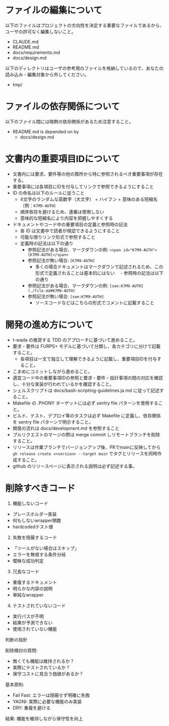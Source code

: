 
# ファイルの編集について

以下のファイルはプロジェクトの方向性を決定する重要なファイルであるから、
ユーザの許可なく編集しないこと。

- CLAUDE.md
- README.md
- docs/requirements.md
- docs/design.md

以下のディレクトリはユーザの参考用のファイルを格納しているので、あなたの読み込み・編集対象から外してください。

- tmp/

# ファイルの依存関係について

以下のファイル間には暗黙の依存関係があるため注意すること。

- README.md is depended on by
  - docs/design.md

# 文書内の重要項目IDについて

- 文書内には要求、要件等の他の箇所から特に参照されるべき重要事項が存在する。
- 重要事項には各項目にIDを付与してリンクで参照できるようにすること
- ID の命名は以下のルールに従うこと
  - 4文字のランダムな英数字（大文字） + ハイフン + 意味のある短縮名（例：`K7M9-AUTH`）
  - 順序依存を避けるため、連番は使用しない
  - 意味的な短縮名により内容を把握しやすくする
- ドキュメントやコード中の重要項目の定義と参照時の記法
  - 各 ID は文書中で読者が視認できるようにすること
  - 可能な限りリンク形式で参照すること
  - 定義時の記法は以下の通り
    - 参照記法がある場合、マークダウンの例: `<span id="K7M9-AUTH">[K7M9-AUTH]</span>`
    - 参照記法が無い場合: `[K7M9-AUTH]`
      - 多くの場合ドキュメントはマークダウンで記述されるため、この形式で定義されることは基本的にはない
　- 参照時の記法は以下の通り
    - 参照記法がある場合、マークダウンの例: `[see:K7M9-AUTH](./file.md#K7M9-AUTH)`
    - 参照記法が無い場合: `[see:K7M9-AUTH]`
      - ソースコードなどはこちらの形式でコメントに記載すること

# 開発の進め方について

- t-wada の推奨する TDD のアプローチに基づいて進めること。
- 要求・要件は FURPS+ モデルに基づいて分類し、各カテゴリに分けて記載すること。
  - 各項目は一文で独立して理解できるように記載し、重要項目IDを付与すること。
- こまめにコミットしながら進めること。
- 適宜コード中の重要事項IDの参照と要求・要件・設計事項の間の対応を確認し、十分な実装が行われているかを確認すること。
- シェルスクリプトは docs/bash-scripting-guidelines.ja.md に従って記述すること。
- Makefile の .PHONY ターゲットには必ず sentry file パターンを使用すること。
- ビルド、テスト、デプロイ等のタスクは必ず Makefile に定義し、依存関係を sentry file パターンで明示すること。
- 開発の流れは docs/development.md を参照すること
- プルリクエストのマージの際は merge commit しリモートブランチを削除すること。
- リリースは作業ブランチでバージョンアップ後、PRでmainに反映してから `gh release create v<version>
--target main` でタグとリリースを同時作成すること。
- github のリリースページに表示される説明は必ず記述する事。

# 削除すべきコード

1. 機能しないコード
- プレースホルダー実装
- 何もしないwrapper関数
- hardcodedテスト値

2. 失敗を隠蔽するコード
- 「ツールがない場合はスキップ」
- エラーを無視する条件分岐
- 曖昧な成功判定

3. 冗長なコード
- 重複するドキュメント
- 明らかな内容の説明
- 単純なwrapper

4. テストされていないコード
- 実行パスが不明
- 結果が予測できない
- 使用されていない機能

判断の指針

削除検討の質問:
- 無くても機能は維持されるか？
- 実際にテストされているか？
- 保守コストに見合う価値があるか？

基本原則:
- Fail Fast: エラーは隠蔽せず明確に失敗
- YAGNI: 実際に必要な機能のみ実装
- DRY: 重複を避ける

結果: 機能を維持しながら保守性を向上
